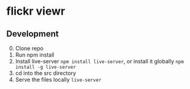 # flickr viewr

## Development

0. Clone repo
0. Run npm install
0. Install live-server `npm install live-server`, or install it globally `npm install -g live-server`
0. cd into the src directory
0. Serve the files locally `live-server`
